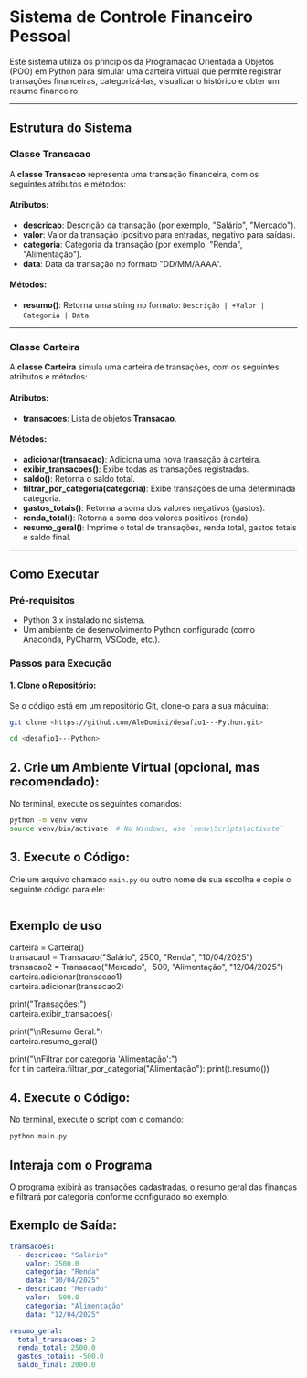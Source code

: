 # Sistema de Controle Financeiro Pessoal

Este sistema utiliza os princípios da Programação Orientada a Objetos (POO) em Python para simular uma carteira virtual que permite registrar transações financeiras, categorizá-las, visualizar o histórico e obter um resumo financeiro.

---

## Estrutura do Sistema

### Classe **Transacao**

A **classe Transacao** representa uma transação financeira, com os seguintes atributos e métodos:

#### Atributos:
- **descricao**: Descrição da transação (por exemplo, "Salário", "Mercado").
- **valor**: Valor da transação (positivo para entradas, negativo para saídas).
- **categoria**: Categoria da transação (por exemplo, "Renda", "Alimentação").
- **data**: Data da transação no formato "DD/MM/AAAA".

#### Métodos:
- **resumo()**: Retorna uma string no formato: `Descrição | +Valor | Categoria | Data`.

---

### Classe **Carteira**

A **classe Carteira** simula uma carteira de transações, com os seguintes atributos e métodos:

#### Atributos:
- **transacoes**: Lista de objetos **Transacao**.

#### Métodos:
- **adicionar(transacao)**: Adiciona uma nova transação à carteira.
- **exibir_transacoes()**: Exibe todas as transações registradas.
- **saldo()**: Retorna o saldo total.
- **filtrar_por_categoria(categoria)**: Exibe transações de uma determinada categoria.
- **gastos_totais()**: Retorna a soma dos valores negativos (gastos).
- **renda_total()**: Retorna a soma dos valores positivos (renda).
- **resumo_geral()**: Imprime o total de transações, renda total, gastos totais e saldo final.

---

## Como Executar

### Pré-requisitos

- Python 3.x instalado no sistema.
- Um ambiente de desenvolvimento Python configurado (como Anaconda, PyCharm, VSCode, etc.).

### Passos para Execução

#### 1. Clone o Repositório:

Se o código está em um repositório Git, clone-o para a sua máquina:

```bash
git clone <https://github.com/AleDomici/desafio1---Python.git>
```
```bash
cd <desafio1---Python>
```

## 2. Crie um Ambiente Virtual (opcional, mas recomendado):

No terminal, execute os seguintes comandos:

```bash
python -m venv venv
source venv/bin/activate  # No Windows, use `venv\Scripts\activate`
```

## 3. Execute o Código:

Crie um arquivo chamado `main.py` ou outro nome de sua escolha e copie o seguinte código para ele:

```python
```


## Exemplo de uso
carteira = Carteira()   
transacao1 = Transacao("Salário", 2500, "Renda", "10/04/2025")   
transacao2 = Transacao("Mercado", -500, "Alimentação", "12/04/2025")   
carteira.adicionar(transacao1)   
carteira.adicionar(transacao2)   

print("Transações:")   
carteira.exibir_transacoes()   

print("\nResumo Geral:")   
carteira.resumo_geral()   

print("\nFiltrar por categoria 'Alimentação':")   
for t in carteira.filtrar_por_categoria("Alimentação"):
    print(t.resumo())    

## 4. Execute o Código:
No terminal, execute o script com o comando:

```bash
python main.py
```
## Interaja com o Programa

O programa exibirá as transações cadastradas, o resumo geral das finanças e filtrará por categoria conforme configurado no exemplo.

## Exemplo de Saída:

```yaml
transacoes:
  - descricao: "Salário"
    valor: 2500.0
    categoria: "Renda"
    data: "10/04/2025"
  - descricao: "Mercado"
    valor: -500.0
    categoria: "Alimentação"
    data: "12/04/2025"

resumo_geral:
  total_transacoes: 2
  renda_total: 2500.0
  gastos_totais: -500.0
  saldo_final: 2000.0
```

